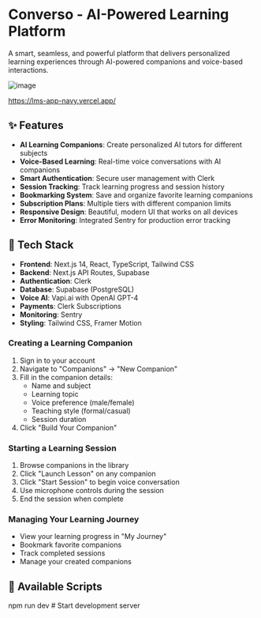 # Converso - AI-Powered Learning Platform

A smart, seamless, and powerful platform that delivers personalized learning experiences through AI-powered companions and voice-based interactions.


![image](https://github.com/user-attachments/assets/03dc1956-ee0e-4d0b-9577-a0d51f1ffaec)

https://lms-app-navy.vercel.app/

## ✨ Features

- **AI Learning Companions**: Create personalized AI tutors for different subjects
- **Voice-Based Learning**: Real-time voice conversations with AI companions
- **Smart Authentication**: Secure user management with Clerk
- **Session Tracking**: Track learning progress and session history
- **Bookmarking System**: Save and organize favorite learning companions
- **Subscription Plans**: Multiple tiers with different companion limits
- **Responsive Design**: Beautiful, modern UI that works on all devices
- **Error Monitoring**: Integrated Sentry for production error tracking

## 🚀 Tech Stack

- **Frontend**: Next.js 14, React, TypeScript, Tailwind CSS
- **Backend**: Next.js API Routes, Supabase
- **Authentication**: Clerk
- **Database**: Supabase (PostgreSQL)
- **Voice AI**: Vapi.ai with OpenAI GPT-4
- **Payments**: Clerk Subscriptions
- **Monitoring**: Sentry
- **Styling**: Tailwind CSS, Framer Motion



### Creating a Learning Companion

1. Sign in to your account
2. Navigate to "Companions" → "New Companion"
3. Fill in the companion details:
   - Name and subject
   - Learning topic
   - Voice preference (male/female)
   - Teaching style (formal/casual)
   - Session duration
4. Click "Build Your Companion"

### Starting a Learning Session

1. Browse companions in the library
2. Click "Launch Lesson" on any companion
3. Click "Start Session" to begin voice conversation
4. Use microphone controls during the session
5. End the session when complete

### Managing Your Learning Journey

- View your learning progress in "My Journey"
- Bookmark favorite companions
- Track completed sessions
- Manage your created companions

## 🔧 Available Scripts

npm run dev          # Start development server

